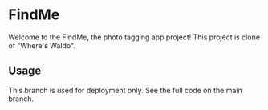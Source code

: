 # FindMe
Welcome to the FindMe, the photo tagging app project! This project is clone of "Where's Waldo". 

## Usage
This branch is used for deployment only.  See the full code on the main branch.
